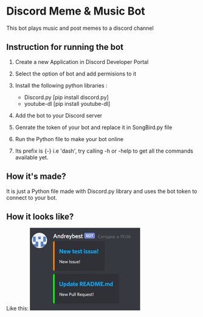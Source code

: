 # Discord Meme & Music Bot

This bot plays music and post memes to a discord channel

## Instruction for running the bot

1. Create a new Application in Discord Developer Portal 
2. Select the option of bot and add permisions to it
3. Install the following python libraries :
    - Discord.py [pip install discord.py]
    - youtube-dl [pip install youtube-dl]
  
4. Add the bot to your Discord server
5. Genrate the token of your bot and replace it in SongBird.py file
6. Run the Python file to make your bot online
7. Its prefix is {-} i.e 'dash', try calling -h or -help to get all the commands available yet.

## How it's made?

It is just a Python file made with Discord.py library and uses the bot token to connect to your bot.

## How it looks like?

Like this:
![BotIssuePRImage](bot.jpg)
